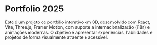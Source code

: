 # Portfolio 2025

Este é um projeto de portfólio interativo em 3D, desenvolvido com React, Vite, Three.js, Framer Motion, com suporte a internacionalização (i18n) e animações modernas. O objetivo é apresentar experiências, habilidades e projetos de forma visualmente atraente e acessível.

